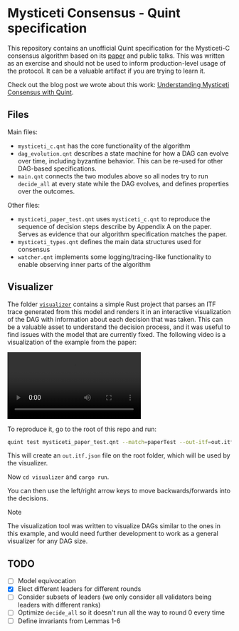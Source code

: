 # Mysticeti Consensus - Quint specification

This repository contains an unofficial Quint specification for the Mysticeti-C
consensus algorithm based on its [paper](https://arxiv.org/pdf/2310.14821) and
public talks. This was written as an exercise and should not be used to inform
production-level usage of the protocol. It can be a valuable artifact if you are
trying to learn it.

Check out the blog post we wrote about this work: [Understanding 
Mysticeti Consensus with Quint](https://informal.systems/blog/understanding-mysticeti-consensus-with-quint-2025).

## Files

Main files:
- `mysticeti_c.qnt` has the core functionality of the algorithm
- `dag_evolution.qnt` describes a state machine for how a DAG can evolve over
  time, including byzantine behavior. This can be re-used for other DAG-based
  specifications.
- `main.qnt` connects the two modules above so all nodes try to run `decide_all`
  at every state while the DAG evolves, and defines properties over the
  outcomes.

Other files:
- `mysticeti_paper_test.qnt` uses `mysticeti_c.qnt` to reproduce the sequence of
  decision steps describe by Appendix A on the paper. Serves as evidence that
  our algorithm specification matches the paper.
- `mysticeti_types.qnt` defines the main data structures used for consensus
- `watcher.qnt` implements some logging/tracing-like functionality to enable
  observing inner parts of the algorithm

## Visualizer

The folder [`visualizer`](./visualizer) contains a simple Rust project that
parses an ITF trace generated from this model and renders it in an interactive
visualization of the DAG with information about each decision that was taken.
This can be a valuable asset to understand the decision process, and it was
useful to find issues with the model that are currently fixed. The following
video is a visualization of the example from the paper:

<video autoPlay
src="https://github.com/user-attachments/assets/077a8965-5f1c-4121-8c7d-6ad49e59c260"></video>





To reproduce it, go to the root of this repo and run:

``` sh
quint test mysticeti_paper_test.qnt --match=paperTest --out-itf=out.itf.json
```

This will create an `out.itf.json` file on the root folder, which will be used
by the visualizer.

Now `cd visualizer` and `cargo run`.

You can then use the left/right arrow keys to move backwards/forwards into the
decisions.

> [!NOTE]
> The visualization tool was written to visualize DAGs similar to the ones in
> this example, and would need further development to work as a general
> visualizer for any DAG size.

## TODO
- [ ] Model equivocation
- [x] Elect different leaders for different rounds
- [ ] Consider subsets of leaders (we only consider all validators being leaders
      with different ranks)
- [ ] Optimize `decide_all` so it doesn't run all the way to round 0 every time
- [ ] Define invariants from Lemmas 1-6

